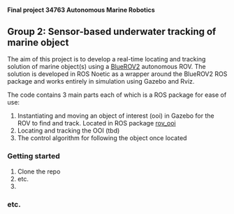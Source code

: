 #### Final project 34763 Autonomous Marine Robotics 
## Group 2: Sensor-based underwater tracking of marine object
The aim of this project is to develop a real-time locating and tracking solution of marine object(s) using a [BlueROV2](https://bluerobotics.com/learn/bluerov2-operation/) autonomous ROV. 
The solution is developed in ROS Noetic as a wrapper around the BlueROV2 ROS package and works entirely in simulation using Gazebo and Rviz.

The code contains 3 main parts each of which is a ROS package for ease of use:
1. Instantiating and moving an object of interest (ooi) in Gazebo for the ROV to find and track. Located in ROS package [rov_ooi](/rov_ooi)
2. Locating and tracking the OOI (tbd)
3. The control algorithm for following the object once located

### Getting started
1. Clone the repo
2. etc.
3. 

### etc.
